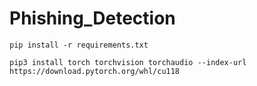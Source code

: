 # Phishing_Detection

`pip install -r requirements.txt`

`pip3 install torch torchvision torchaudio --index-url https://download.pytorch.org/whl/cu118`
